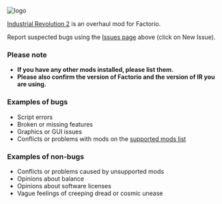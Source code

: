 [logo]: https://i.ibb.co/ynpHjPK/IR-logo.png
![logo][]

[Industrial Revolution 2](https://mods.factorio.com/mod/IndustrialRevolution) is an overhaul mod for Factorio. 

Report suspected bugs using the [Issues page](https://github.com/Deadlock989/IndustrialRevolution/issues) above (click on New Issue).

### Please note

* **If you have any other mods installed, please list them.**
* **Please also confirm the version of Factorio and the version of IR you are using.**

### Examples of bugs

* Script errors
* Broken or missing features
* Graphics or GUI issues
* Conflicts or problems with mods on the [supported mods list](https://mods.factorio.com/mod/IndustrialRevolution/faq)

### Examples of non-bugs

* Conflicts or problems caused by unsupported mods
* Opinions about balance
* Opinions about software licenses
* Vague feelings of creeping dread or cosmic unease
